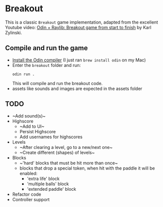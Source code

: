 # Breakout

This is a classic `Breakout` game implementation, adapted from the excellent Youtube video: [Odin + Raylib: Breakout game from start to finish](https://www.youtube.com/watch?v=vfgZOEvO0kM)  by Karl Zylinski.

## Compile and run the game
- [Install the Odin compiler](https://odin-lang.org/docs/install/) (I just ran `brew install odin` on my Mac)
- Enter the `breakout` folder and run:
  ```
  odin run .
  ```
  This will compile and run the breakout code.
- assets like sounds and images are expected in the assets folder

## TODO

- ~Add sound(s)~
- Highscore
  - ~Add to UI~
  - Persist Highscore
  - Add usernames for highscores
- Levels
  - ~After clearing a level, go to a new/next one~
  - ~Create different (shapes) of levels~
- Blocks
  - ~'hard' blocks that must be hit more than once~
  - blocks that drop a special token, when hit with the paddle it will be enabled:
    - 'extra life' block
    - 'multiple balls' block
    - 'extended paddle' block
- Refactor code
- Controller support
